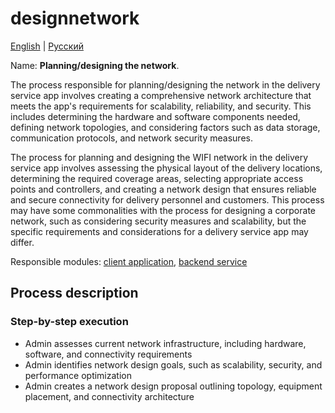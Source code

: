 # designnetwork

[English](designnetwork.md) | [Русский](designnetwork.ru.md)

Name: **Planning/designing the network**.

The process responsible for planning/designing the network in the delivery service app involves creating a comprehensive network architecture that meets the app's requirements for scalability, reliability, and security. This includes determining the hardware and software components needed, defining network topologies, and considering factors such as data storage, communication protocols, and network security measures.

The process for planning and designing the WIFI network in the delivery service app involves assessing the physical layout of the delivery locations, determining the required coverage areas, selecting appropriate access points and controllers, and creating a network design that ensures reliable and secure connectivity for delivery personnel and customers. This process may have some commonalities with the process for designing a corporate network, such as considering security measures and scalability, but the specific requirements and considerations for a delivery service app may differ.

Responsible modules: [client application](../../frontend/adminclient.md), [backend service](../../backend/adminbackend.md)

## Process description

### Step-by-step execution

- Admin assesses current network infrastructure, including hardware, software, and connectivity requirements
- Admin identifies network design goals, such as scalability, security, and performance optimization
- Admin creates a network design proposal outlining topology, equipment placement, and connectivity architecture
